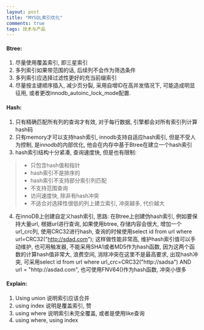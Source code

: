 ```yaml
---
layout: post
title: "MYSQL索引优化"
comments: true
tags: 技术与产品
---
```


#### Btree:

1. 尽量使用覆盖索引, 即三星索引
2. 多列索引如果带范围的话, 后续列不会作为筛选条件
3. 多列索引应选择过滤性更好的充当前缀索引
4. 尽量按主键顺序插入, 减少页分裂, 采用自增ID在高并发情况下, 可能造成明显征用, 或者更改innodb_autoinc_lock_mode配置.

#### Hash:

1. 只有精确匹配所有列的查询才有效, 对于每行数据, 引擎都会对所有索引列计算hash码
2. 只有memory才可以支持hash索引, innodb支持自适应hash索引, 但是不受人为控制, 是innodb的内部优化, 他会在内存中基于Btree在建立一个hash索引
3. hash索引结构十分紧凑, 查询速度快, 但是也有限制:
> *  只包含hash值和指针
> *  hash索引不是排序的
> *  hash索引不支持部分索引列匹配
> *  不支持范围查询
> *  访问速度快, 除非有hash冲突
> *  不适合对选择性很低的列上建立索引, 冲突越多, 代价越大

4. 在innoDB上创建自定义hash索引, 思路: 在Btree上创建伪hash索引, 例如要保持大量url, 根据url进行查询, 如果使用btree, 存储内容会很大, 增加一个url_crc列, 使用CRC32进行hash, 查询的时候使用select id from url where url=CRC32("http://sdad.com"); 这样做性能非常高, 维护hash索引值可以手动维护, 也可用触发器, 不能采用SHA1或者MD5作为hash函数, 因为这两个函数的计算hash值非常大, 浪费空间, 消除冲突在这里不是最高要求,  出现hash冲突, 可采用select id from url where url_crc=CRC32("http://sadsa") AND url = "hhtp://asdad.com", 也可使用FNV64()作为hash函数, 冲突小很多

#### Explain:
1. Using union 说明索引应该合并
2. using index 说明是覆盖索引, 赞
3. using where 说明索引未完全覆盖, 或者是使用like查询
4. using where, using index
